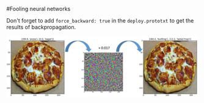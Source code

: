 #Fooling neural networks


Don't forget to add `force_backward: true` in the `deploy.prototxt` to get the results of backpropagation.

<p align="center">
<img src="fool.pizza.JPG" width="800"/>
</p>
